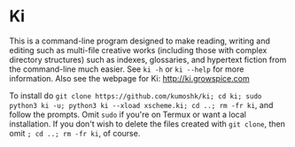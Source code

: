 # Ki
This is a command-line program designed to make reading, writing and editing such as multi-file creative works (including those with complex directory structures) such as indexes, glossaries, and hypertext fiction from the command-line much easier. See `ki -h` or `ki --help` for more information. Also see the webpage for Ki: http://ki.growspice.com

To install do `git clone https://github.com/kumoshk/ki; cd ki; sudo python3 ki -u; python3 ki --xload xscheme.ki; cd ..; rm -fr ki`, and follow the prompts. Omit `sudo` if you're on Termux or want a local installation. If you don't wish to delete the files created with `git clone`, then omit `; cd ..; rm -fr ki`, of course.
